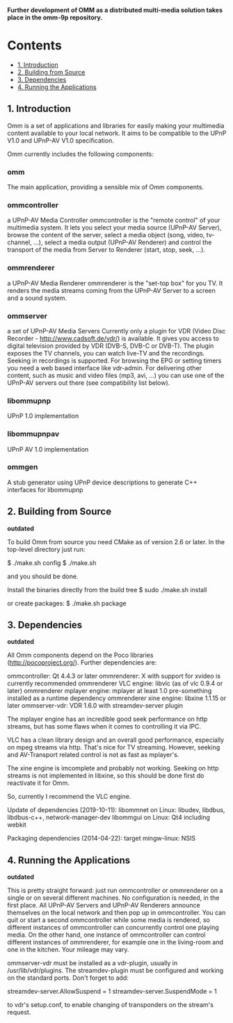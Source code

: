 **Further development of OMM as a distributed multi-media solution takes place in the omm-9p repository.**

# Contents

- [1. Introduction](#introduction)
- [2. Building from Source](#building-from-source)
- [3. Dependencies](#dependencies)
- [4. Running the Applications](#running-the-application)

## 1. Introduction

Omm is a set of applications and libraries for easily making your multimedia content available
to your local network. It aims to be compatible to the UPnP V1.0 and UPnP-AV V1.0 specification.

Omm currently includes the following components:

### omm

The main application, providing a sensible mix of Omm components.

### ommcontroller 

a UPnP-AV Media Controller
ommcontroller is the "remote control" of your multimedia system.
It lets you select your media source (UPnP-AV Server), browse the content of the server, select a media object
(song, video, tv-channel, ...), select a media output (UPnP-AV Renderer) and control the transport of the media
from Server to Renderer (start, stop, seek, ...).

### ommrenderer

a UPnP-AV Media Renderer
ommrenderer is the "set-top box" for you TV. It renders the media streams
coming from the UPnP-AV Server to a screen and a sound system.

### ommserver

a set of UPnP-AV Media Servers
Currently only a plugin for VDR (Video Disc Recorder - http://www.cadsoft.de/vdr/) is available.
It gives you access to digital television provided by VDR (DVB-S, DVB-C or DVB-T). The plugin
exposes the TV channels, you can watch live-TV and the recordings. Seeking in recordings is
supported. For browsing the EPG or setting timers you need a web based interface like vdr-admin.
For delivering other content, such as music and video files (mp3, avi, ...) you can use one
of the UPnP-AV servers out there (see compatibility list below).

### libommupnp

UPnP 1.0 implementation

### libommupnpav

UPnP AV 1.0 implementation

### ommgen

A stub generator using UPnP device descriptions to generate C++ interfaces for libommupnp

## 2. Building from Source

**outdated**

To build Omm from source you need CMake as of version 2.6 or later. In the top-level directory
just run:

$ ./make.sh config
$ ./make.sh

and you should be done.

Install the binaries directly from the build tree
$ sudo ./make.sh install

or create packages:
$ ./make.sh package

## 3. Dependencies

**outdated**

All Omm components depend on the Poco libraries (http://pocoproject.org/).
Further dependencies are:

ommcontroller: Qt 4.4.3 or later
ommrenderer: X with support for xvideo is currently recommended
ommrenderer VLC engine: libvlc (as of vlc 0.9.4 or later)
ommrenderer mplayer engine: mplayer at least 1.0 pre-something installed as a runtime dependency
ommrenderer xine engine: libxine 1.1.15 or later
ommserver-vdr: VDR 1.6.0 with streamdev-server plugin

The mplayer engine has an incredible good seek performance on http streams, but has some flaws when
it comes to controlling it via IPC.

VLC has a clean library design and an overall good performance, especially on mpeg streams via http.
That's nice for TV streaming. However, seeking and AV-Transport related control is not as fast as mplayer's.

The xine engine is imcomplete and probably not working. Seeking on http streams is not implemented in
libxine, so this should be done first do reactivate it for Omm.

So, currently I recommend the VLC engine.

Update of dependencies (2019-10-11):
libommnet on Linux: libudev, libdbus, libdbus-c++, network-manager-dev
libommgui on Linux: Qt4 including webkit

Packaging dependencies (2014-04-22):
target mingw-linux: NSIS

## 4. Running the Applications

**outdated**

This is pretty straight forward: just run ommcontroller or ommrenderer on a single or on several different machines.
No configuration is needed, in the first place. All UPnP-AV Servers and UPnP-AV Renderers announce
themselves on the local network and then pop up in ommcontroller. You can quit or start a second ommcontroller while
some media is rendered, so different instances of ommcontroller can concurrently control one playing media.
On the other hand, one instance of ommcontroller can control different instances of ommrenderer, for example one
in the living-room and one in the kitchen. Your mileage may vary.

ommserver-vdr must be installed as a vdr-plugin, usually in /usr/lib/vdr/plugins. The streamdev-plugin must be
configured and working on the standard ports. Don't forget to add:

streamdev-server.AllowSuspend = 1
streamdev-server.SuspendMode = 1

to vdr's setup.conf, to enable changing of transponders on the stream's request.
